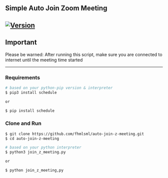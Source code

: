 
## Simple Auto Join Zoom Meeting 
[![Version](https://img.shields.io/badge/Version-Beta%200.1-red)](https://github.com/fhmlsml/auto-join-z-meeting)
---

## Important
Please be warned: After running this script, make sure you are connected to internet until the meeting time started

---

### Requirements
```sh
# based on your python-pip version & interpreter
$ pip3 install schedule

or

$ pip install schedule
```

### Clone and Run
```sh
$ git clone https://github.com/fhmlsml/auto-join-z-meeting.git
$ cd auto-join-z-meeting

```

```sh
# based on your python interpreter
$ python3 join_z_meeting.py

or

$ python join_z_meeting,py

```
